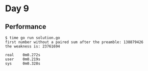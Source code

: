# Day 9

## Performance

```
$ time go run solution.go
first number without a paired sum after the preamble: 138879426
the weakness is: 23761694

real    0m0.272s
user    0m0.219s
sys     0m0.328s
```
